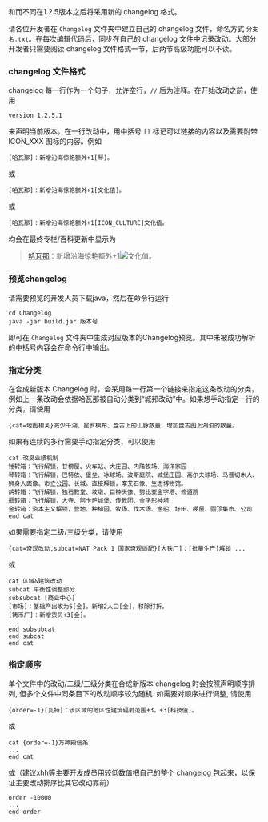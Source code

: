 和而不同在1.2.5版本之后将采用新的 changelog 格式。

请各位开发者在 `Changelog` 文件夹中建立自己的 changelog 文件，命名方式 `分支名.txt`。在每次编辑代码后，同步在自己的 changelog 文件中记录改动。大部分开发者只需要阅读 changelog 文件格式一节，后两节高级功能可以不读。

### changelog 文件格式

changelog 每一行作为一个句子，允许空行，`//` 后为注释。在开始改动之前，使用

`version 1.2.5.1`

来声明当前版本。在一行改动中，用中括号 `[]` 标记可以链接的内容以及需要附带 ICON_XXX 图标的内容。例如

`[哈瓦那]：新增沿海惊艳额外+1[琴]。`

或

`[哈瓦那]：新增沿海惊艳额外+1[文化值]。`

或

`[哈瓦那]：新增沿海惊艳额外+1[ICON_CULTURE]文化值。`

均会在最终专栏/百科更新中显示为

> [哈瓦那](http://civ6hd.wiki/zh_Hans_CN/citystates/cse_maritime/CIVILIZATION_CSE_HAVANA.html)：新增沿海惊艳额外+1![](http://civ6hd.wiki/icons/ICON_CULTURE.png)文化值。

### 预览changelog

请需要预览的开发人员下载java，然后在命令行运行

```
cd Changelog
java -jar build.jar 版本号
```

即可在 `Changelog` 文件夹中生成对应版本的Changelog预览。其中未被成功解析的中括号内容会在命令行中输出。

### 指定分类

在合成新版本 Changelog 时，会采用每一行第一个链接来指定这条改动的分类，例如上一条改动会依据哈瓦那被自动分类到“城邦改动”中。如果想手动指定一行的分类，请使用

`{cat=地图相关}减少千湖、星罗棋布、盘古上的山脉数量，增加盘古图上湖泊的数量。`

如果有连续的多行需要手动指定分类，可以使用

```
cat 改良业绩机制
锤转箱：飞行解锁，甘榜屋、火车站、大庄园、内陆牧场、海洋家园
琴转箱：飞行解锁，巴特依、堡垒、冰球场、波斯庭院、城堡庄园、高尔夫球场、马普切木人、狮身人面像、市立公园、长城。直接解锁，摩艾石像、生态博物馆。
鸽转箱：飞行解锁，独石教堂、坟墩、巨神头像、努比亚金字塔、修道院
瓶转箱：飞行解锁，大寺、阿卡萨城堡、传教团、金字形神塔
金转箱：资本主义解锁，营地、种植园、牧场、伐木场、渔船、圩田、棚屋、圆顶集市、公司
end cat
```

如果需要指定二级/三级分类，请使用

`{cat=奇观改动,subcat=NAT Pack 1 国家奇观适配}[大铁厂]：[批量生产]解锁 ...`

或

```
cat 区域&建筑改动
subcat 平衡性调整部分
subsubcat [商业中心]
[市场]：基础产出改为5[金]。新增2人口[金]，移除打折。
[铸币厂]：新增货贝+3[金]。
...
end subsubcat
end subcat
end cat
```

### 指定顺序

单个文件中的改动/二级/三级分类在合成新版本 changelog 时会按照声明顺序排列, 但多个文件中同条目下的改动顺序较为随机. 如需要对顺序进行调整, 请使用

`{order=-1}[瓦特]：该区域的地区性建筑辐射范围+3，+3[科技值]。`

或

```
cat {order=-1}万神殿信条
...
end cat
```

或（建议xhh等主要开发成员用较低数值把自己的整个 changelog 包起来，以保证主要改动排序比其它改动靠前）

```
order -10000
...
end order
```

